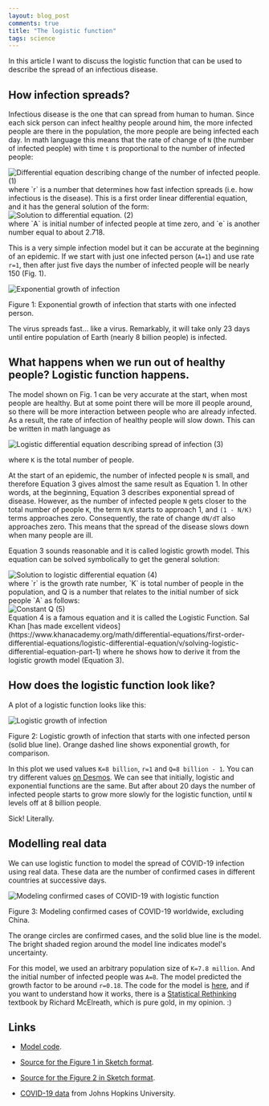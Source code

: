 ```yaml
---
layout: blog_post
comments: true
title: "The logistic function"
tags: science
---
```


In this article I want to discuss the logistic function that can be used to describe the spread of an infectious disease.

## How infection spreads?

Infectious disease is the one that can spread from human to human. Since each sick person can infect healthy people around him, the more infected people are there in the population, the more people are being infected each day. In math language this means that the rate of change of `N` (the number of infected people) with time `t` is proportional to the number of infected people:

<div class='Equation isTextCentered'>
  <span></span>
  <span>
    <img class='isMax100PxWide' src='/image/blog/2020-03-12-model-covid19-with-logistic-function/0010_exponential_growth_infection.png' alt="Differential equation describing change of the number of infected people.">
  </span>
  <span>(1)</span>
</div>
where `r` is a number that determines how fast infection spreads (i.e. how infectious is the disease). This is a first order linear differential equation, and it has the general solution of the form:
<div class='Equation isTextCentered'>
  <span></span>
  <span>
    <img class='isMax120PxWide' src='/image/blog/2020-03-12-model-covid19-with-logistic-function/0020_solution.png' alt="Solution to differential equation.">
  </span>
  <span>(2)</span>
</div>
where `A` is initial number of infected people at time zero, and `e` is another number equal to about 2.718.

This is a very simple infection model but it can be accurate at the beginning of an epidemic. If we start with just one infected person (`A=1`) and use rate `r=1`, then after just five days the number of infected people will be nearly 150 (Fig. 1).

<div class='isTextCentered'>
  <img src='/image/blog/2020-03-12-model-covid19-with-logistic-function/0030_exponential_growth_of_infection.png' alt='Exponential growth of infection' class='isMax500PxWide isTextCentered' >
</div>
<div class='isTextCentered'>
<p>Figure 1: Exponential growth of infection that starts with one infected person.</p>
</div>

The virus spreads fast... like a virus. Remarkably, it will take only 23 days until entire population of Earth (nearly 8 billion people) is infected.

## What happens when we run out of healthy people? Logistic function happens.

The model shown on Fig. 1 can be very accurate at the start, when most people are healthy. But at some point there will be more ill people around, so there will be more interaction between people who are already infected. As a result, the rate of infection of healthy people will slow down. This can be written in math language as

<div class='Equation isTextCentered'>
  <span></span>
  <span>
    <img class='isMax200PxWide' src='/image/blog/2020-03-12-model-covid19-with-logistic-function/0040_logistic_differectial_equation.png' alt="Logistic differential equation describing spread of infection">
  </span>
  <span>(3)</span>
</div>

where `K` is the total number of people.

At the start of an epidemic, the number of infected people `N` is small, and therefore Equation 3 gives almost the same result as Equation 1. In other words, at the beginning, Equation 3 describes exponential spread of disease. However, as the number of infected people `N` gets closer to the total number of people `K`, the term `N/K` starts to approach 1, and `(1 - N/K)` terms approaches zero. Consequently, the rate of change `dN/dT` also approaches zero. This means that  the spread of the disease slows down when many people are ill.

Equation 3 sounds reasonable and it is called logistic growth model. This equation can be solved symbolically to get the general solution:
<div class='Equation isTextCentered'>
  <span></span>
  <span>
    <img class='isMax170PxWide' src='/image/blog/2020-03-12-model-covid19-with-logistic-function/0050_solution_to_logistic_differential_equation.png' alt="Solution to logistic differential equation">
  </span>
  <span>(4)</span>
</div>
where `r` is the growth rate number, `K` is total number of people in the population, and Q is a number that relates to the initial number of sick people `A` as follows:
<div class='Equation isTextCentered'>
  <span></span>
  <span>
    <img class='isMax120PxWide' src='/image/blog/2020-03-12-model-covid19-with-logistic-function/0060_constant_q.png' alt="Constant Q">
  </span>
  <span>(5)</span>
</div>
Equation 4 is a famous equation and it is called the Logistic Function. Sal Khan [has made excellent videos](https://www.khanacademy.org/math/differential-equations/first-order-differential-equations/logistic-differential-equation/v/solving-logistic-differential-equation-part-1) where he shows how to derive it from the logistic growth model (Equation 3).

## How does the logistic function look like?

A plot of a logistic function looks like this:

<div class='isTextCentered'>
  <img src='/image/blog/2020-03-12-model-covid19-with-logistic-function/0070_logistic_growth_of_infection.png' alt='Logistic growth of infection' class='isMax500PxWide isTextCentered' >
</div>
<div class='isTextCentered'>
<p>Figure 2: Logistic growth of infection that starts with one infected person (solid blue line). Orange dashed line shows exponential growth, for comparison.</p>
</div>

In this plot we used values <code>K=8 billion</code>, <code>r=1</code> and <code>Q=8 billion - 1</code>. You can try different values [on Desmos](https://www.desmos.com/calculator/w4jhte2hol). We can see that initially, logistic and exponential functions are the same. But after about 20 days the number of infected people starts to grow more slowly for the logistic function, until `N` levels off at 8 billion people.

Sick! Literally.


## Modelling real data

We can use logistic function to model the spread of COVID-19 infection using real data. These data are the number of confirmed cases in different countries at successive days.

<div class='isFullScreenWide isTextCentered'>
  <img src='/image/blog/2020-03-12-model-covid19-with-logistic-function/0080_covid19_modeling_with_logistic_function_3.png' alt='Modeling confirmed cases of COVID-19 with logistic function' class='isMax900PxWide isTextCentered' >
</div>

<div class='isTextCentered'>
  <p>Figure 3: Modeling confirmed cases of COVID-19 worldwide, excluding China.</p>
</div>

The orange circles are confirmed cases, and the solid blue line is the model. The bright shaded region around the model line indicates model's uncertainty.

For this model, we used an arbitrary population size of `K=7.8 million`. And the initial number of infected people was `A=8`. The model predicted the growth factor to be around `r=0.18`. The code for the model is [here](https://github.com/evgenyneu/covid19), and if you want to understand how it works, there is a [Statistical Rethinking](https://xcelab.net/rm/statistical-rethinking/) textbook by Richard McElreath, which is pure gold, in my opinion. :)


## Links

* [Model code](https://github.com/evgenyneu/covid19).

* [Source for the Figure 1 in Sketch format](/files/2020/03/exponential_growth.sketch).

* [Source for the Figure 2 in Sketch format](/files/2020/03/logistic_function.sketch).

* [COVID-19 data](https://github.com/CSSEGISandData/COVID-19/blob/master/csse_covid_19_data/csse_covid_19_time_series/time_series_19-covid-Confirmed.csv) from Johns Hopkins University.
